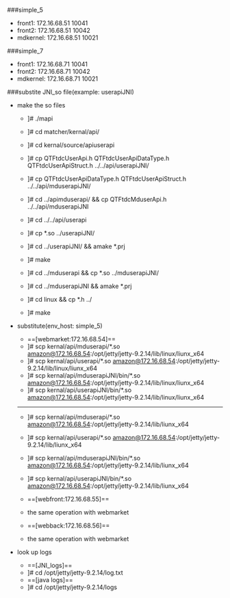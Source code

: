 ###simple_5
+ front1: 172.16.68.51   10041
+ front2: 172.16.68.51   10042
+ mdkernel: 172.16.68.51 10021

###simple_7
+ front1: 172.16.68.71   10041
+ front2: 172.16.68.71   10042
+ mdkernel: 172.16.68.71 10021

###substite JNI_so file(example: userapiJNI)
- make the so files
    + ]# ./mapi
    + ]# cd matcher/kernal/api/
    + ]# cd kernal/source/apiuserapi
    + ]# cp QTFtdcUserApi.h QTFtdcUserApiDataType.h QTFtdcUserApiStruct.h ../../api/userapiJNI/

    + ]# cp QTFtdcUserApiDataType.h QTFtdcUserApiStruct.h ../../api/mduserapiJNI/
    + ]# cd ../apimduserapi/ && cp QTFtdcMduserApi.h ../../api/mduserapiJNI
    + ]# cd ../../api/userapi
    + ]# cp *.so ../userapiJNI/
    + ]# cd ../userapiJNI/ && amake *.prj
    + ]# make
    + ]# cd ../mduserapi && cp *.so ../mduserapiJNI/
    + ]# cd ../mduserapiJNI && amake *.prj
    + ]# cd linux && cp *.h ../
    + ]# make

- substitute(env_host: simple_5)
    + ==[webmarket:172.16.68.54]==
    + ]# scp kernal/api/mduserapi/*.so   amazon@172.16.68.54:/opt/jetty/jetty-9.2.14/lib/linux/liunx_x64
    + ]# scp kernal/api/userapi/*.so   amazon@172.16.68.54:/opt/jetty/jetty-9.2.14/lib/linux/liunx_x64
    + ]# scp kernal/api/mduserapiJNI/bin/*.so amazon@172.16.68.54:/opt/jetty/jetty-9.2.14/lib/linux/liunx_x64
    + ]# scp kernal/api/userapiJNI/bin/*.so  amazon@172.16.68.54:/opt/jetty/jetty-9.2.14/lib/linux/liunx_x64
    ---
    + ]# scp kernal/api/mduserapi/*.so   amazon@172.16.68.54:/opt/jetty/jetty-9.2.14/lib/liunx_x64
    + ]# scp kernal/api/userapi/*.so   amazon@172.16.68.54:/opt/jetty/jetty-9.2.14/lib/liunx_x64
    + ]# scp kernal/api/mduserapiJNI/bin/*.so amazon@172.16.68.54:/opt/jetty/jetty-9.2.14/lib/liunx_x64
    + ]# scp kernal/api/userapiJNI/bin/*.so  amazon@172.16.68.54:/opt/jetty/jetty-9.2.14/lib/liunx_x64

    + ==[webfront:172.16.68.55]==
    + the same operation with webmarket

    + ==[webback:172.16.68.56]==
    + the same operation with webmarket
- look up logs
    + ==[JNI_logs]==
    + ]# cd /opt/jetty/jetty-9.2.14/log.txt
    + ==[java logs]==
    + ]# cd /opt/jetty/jetty-9.2.14/logs


